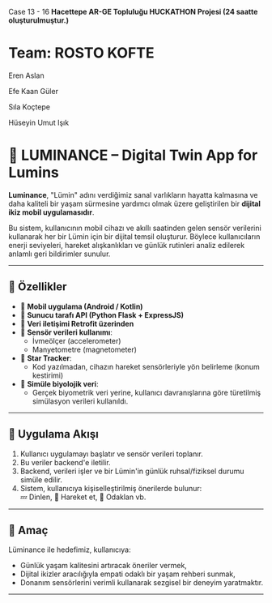 Case 13 - 16
**Hacettepe AR-GE Topluluğu HUCKATHON Projesi (24 saatte oluşturulmuştur.)**

# Team: ROSTO KOFTE
Eren Aslan

Efe Kaan Güler

Sıla Koçtepe

Hüseyin Umut Işık

# 🌟 LUMINANCE – Digital Twin App for Lumins

**Luminance**, "Lümin" adını verdiğimiz sanal varlıkların hayatta kalmasına ve daha kaliteli bir yaşam sürmesine yardımcı olmak üzere geliştirilen bir **dijital ikiz mobil uygulamasıdır**.

Bu sistem, kullanıcının mobil cihazı ve akıllı saatinden gelen sensör verilerini kullanarak her bir Lümin için bir dijital temsil oluşturur. Böylece kullanıcıların enerji seviyeleri, hareket alışkanlıkları ve günlük rutinleri analiz edilerek anlamlı geri bildirimler sunulur.

---

## 🧠 Özellikler

- 📲 **Mobil uygulama (Android / Kotlin)**
- 🔌 **Sunucu tarafı API (Python Flask + ExpressJS)**
- 🔁 **Veri iletişimi Retrofit üzerinden**
- 📡 **Sensör verileri kullanımı**:
  - İvmeölçer (accelerometer)
  - Manyetometre (magnetometer)
- 🌌 **Star Tracker**:
  - Kod yazılmadan, cihazın hareket sensörleriyle yön belirleme (konum kestirimi)
- 🧬 **Simüle biyolojik veri**:
  - Gerçek biyometrik veri yerine, kullanıcı davranışlarına göre türetilmiş simülasyon verileri kullanıldı.

---

## 🔄 Uygulama Akışı

1. Kullanıcı uygulamayı başlatır ve sensör verileri toplanır.
2. Bu veriler backend'e iletilir.
3. Backend, verileri işler ve bir Lümin'in günlük ruhsal/fiziksel durumu simüle edilir.
4. Sistem, kullanıcıya kişiselleştirilmiş önerilerde bulunur:  
   💤 Dinlen, 🏃 Hareket et, 🎯 Odaklan vb.

---

## 🎯 Amaç

Lüminance ile hedefimiz, kullanıcıya:
- Günlük yaşam kalitesini artıracak öneriler vermek,
- Dijital ikizler aracılığıyla empati odaklı bir yaşam rehberi sunmak,
- Donanım sensörlerini verimli kullanarak sezgisel bir deneyim yaratmaktır.

---
